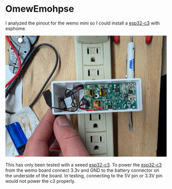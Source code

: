 # OmewEmohpse
I analyzed the pinout for the wemo mini so I could install a [esp32-c3](https://wiki.seeedstudio.com/XIAO_ESP32C3_Getting_Started/) with esphome. 

![Esphomed Wemo](Images/TopView.jpg)

This has only been tested with a seeed [esp32-c3](https://wiki.seeedstudio.com/XIAO_ESP32C3_Getting_Started/).
To power the [esp32-c3](https://wiki.seeedstudio.com/XIAO_ESP32C3_Getting_Started/) from the wemo board connect 3.3v and GND to the battery connector on the underside of the board. In testing, connecting to the 5V pin or 3.3V pin would not power the c3 properly.

